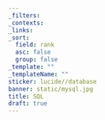 ```yaml
---
_filters: 
_contexts: 
_links: 
_sort:
  field: rank
  asc: false
  group: false
_template: ""
_templateName: ""
sticker: lucide//database
banner: static/mysql.jpg
title: SQL
draft: true
---
```

